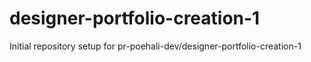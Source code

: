 # designer-portfolio-creation-1

Initial repository setup for pr-poehali-dev/designer-portfolio-creation-1